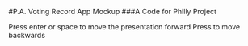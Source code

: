 #P.A. Voting Record App Mockup
###A Code for Philly Project

Press enter or space to move the presentation forward
Press to move backwards